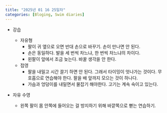 ```yaml
---
title: "2025년 01 16 25일차"
categories: [Bloging, Swim diaries]
---
```


- 강습
  - 자유형
    - 팔이 귀 옆으로 오면 반대 손으로 바꾸기. 손이 만나면 안 된다. 
    - 손은 동일하다. 발을 세 번씩 차느냐, 한 번씩 차느냐의 차이다. 
    - 왼팔이 앞에서 조금 늦는다. 바꿀 생각을 안 한다.
  - 접영
    - 팔을 내밀고 시간 끌기 하면 안 된다. 그래서 타이밍이 엇나가는 것이다. 무호흡으로 연습해야 한다. 팔을 배 앞까지 모으는 것이 하나다.
    - 가슴과 엉덩이를 내밀면서 물잡기 해야한다. 고기는 계속 숙이고 있는다.

- 자유 수영
  - 왼쪽 팔이 몸 안쪽에 들어오는 걸 방지하기 위해 바깥쪽으로 뻗는 연습하기.
